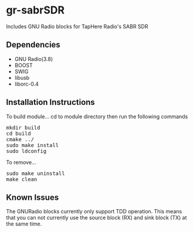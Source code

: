 # gr-sabrSDR
Includes GNU Radio blocks for TapHere Radio's SABR SDR

## Dependencies
* GNU Radio(3.8)
* BOOST
* SWIG
* libusb
* liborc-0.4

## Installation Instructions
To build module...
cd to module directory then run the following commands
<pre>
mkdir build
cd build
cmake ../
sudo make install
sudo ldconfig
</pre>
To remove...
<pre>
sudo make uninstall
make clean
</pre>
## Known Issues
The GNURadio blocks currently only support TDD operation. This means that you can not currently use the source block (RX) and sink block (TX) at the same time.
